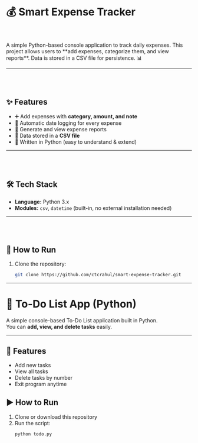 
# 💰 Smart Expense Tracker

<br>
</br>
A simple Python-based console application to track daily expenses.  
This project allows users to **add expenses, categorize them, and view reports**.  
Data is stored in a CSV file for persistence. 📊




---
<br>

</br>


## ✨ Features
- ➕ Add expenses with **category, amount, and note**  
- 📅 Automatic date logging for every expense  
- 📑 Generate and view expense reports  
- 💾 Data stored in a **CSV file**  
- 🐍 Written in Python (easy to understand & extend)

---

<br>

</br>


## 🛠️ Tech Stack
- **Language:** Python 3.x  
- **Modules:** `csv`, `datetime` (built-in, no external installation needed)

---
<br>

</br>

## 🚀 How to Run
1. Clone the repository:
   ```bash
   git clone https://github.com/ctcrahul/smart-expense-tracker.git
---








# 📝 To-Do List App (Python)

A simple console-based To-Do List application built in Python.  
You can **add, view, and delete tasks** easily.

---

## 🚀 Features
- Add new tasks  
- View all tasks  
- Delete tasks by number  
- Exit program anytime  

## ▶️ How to Run
1. Clone or download this repository  
2. Run the script:
   ```bash
   python todo.py
   
